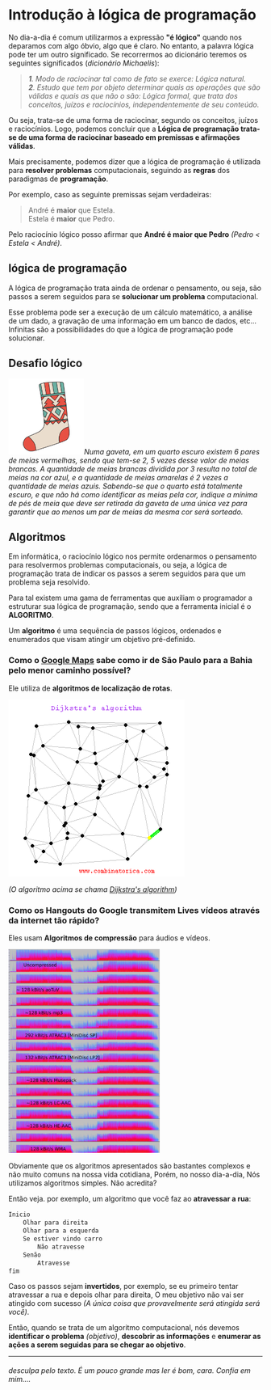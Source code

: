 # Introdução à lógica de programação

No dia-a-dia é comum utilizarmos a expressão **"é lógico"** quando nos deparamos
com algo óbvio, algo que é claro.  No entanto, a palavra lógica pode ter um outro
significado. Se recorrermos ao dicionário teremos os seguintes significados
(*dicionário Michaelis*):   

> *__1__. Modo de raciocinar tal como de fato se exerce: Lógica natural.*  
> *__2__. Estudo que tem por objeto determinar quais as operações que são válidas e quais as que não o são: Lógica formal, que trata dos conceitos, juízos e raciocínios, independentemente de seu conteúdo.*  
  
Ou seja, trata-se de uma forma de raciocinar, segundo os conceitos, juízos e
raciocínios. Logo, podemos concluir que a __Lógica de programação trata-se de uma
forma de raciocinar baseado em premissas e afirmações válidas__.  

Mais precisamente, podemos dizer que a lógica de programação é utilizada para __resolver problemas__ computacionais,
seguindo as __regras__ dos paradigmas de __programação__.  
  
Por exemplo, caso as seguinte premissas sejam verdadeiras:
>André é __maior__ que Estela.  
>Estela é __maior__ que Pedro. 

Pelo raciocínio lógico posso afirmar que __André é maior que Pedro__ _(Pedro < Estela < André)_.

## lógica de programação  

A lógica de programação trata ainda de ordenar o pensamento, ou seja, são passos a
serem seguidos para se __solucionar um problema__ computacional.  

Esse problema pode ser a execução de um cálculo matemático, a análise de um
dado, a gravação de uma informação em um banco de dados, etc... Infinitas são a
possibilidades do que a lógica de programação pode solucionar.

## Desafio lógico

<img src='../../imgs/meia.png' width='150px' />_Numa gaveta, em um quarto escuro existem 6 pares de meias vermelhas, sendo que
tem-se 2, 5 vezes desse valor de meias brancas. A quantidade de meias brancas
dividida por 3 resulta no total de meias na cor azul, e a quantidade de meias
amarelas é 2 vezes a quantidade de meias azuis.
Sabendo-se que o quarto está totalmente escuro, e que não há como identificar as
meias pela cor, indique a mínima de pés de meia que deve ser retirada da gaveta de
uma única vez para garantir que ao menos um par de meias da mesma cor será
sorteado._  
  
## Algoritmos  
Em informática, o raciocínio lógico nos
permite ordenarmos o pensamento para resolvermos problemas computacionais,
ou seja, a lógica de programação trata de indicar os passos a serem seguidos para
que um problema seja resolvido.

Para tal existem uma gama de ferramentas que auxiliam o programador a estruturar
sua lógica de programação, sendo que a ferramenta inicial é o __ALGORITMO__.

Um __algoritmo__ é uma sequência de passos lógicos, ordenados e enumerados que
visam atingir um objetivo pré-definido.


### Como o [Google Maps](https://www.google.com.br/maps/) sabe como ir de São Paulo para a Bahia pelo menor caminho possível?

Ele utiliza de __algoritmos de localização de rotas__. 

<img src='../../imgs/algoritmo_rota.gif'>   

_(O algoritmo acima se chama [Dijkstra's algorithm](https://en.wikipedia.org/wiki/Dijkstra's_algorithm))_


### Como os Hangouts do Google transmitem Lives vídeos através da internet tão rápido?

Eles usam __Algoritmos de compressão__ para áudios e vídeos.  

<img src='../../imgs/data_compression.jpeg' width='300px'>  

Obviamente que os algoritmos apresentados são bastantes complexos e não muito comuns na nossa vida cotidiana, Porém, no nosso dia-a-dia, Nós utilizamos algoritmos simples. Não acredita?   

Então veja. por exemplo, um algoritmo que você faz ao __atravessar a rua__:
```
Inicio
    Olhar para direita
    Olhar para a esquerda 
    Se estiver vindo carro
        Não atravesse
    Senão
        Atravesse
fim
``` 

Caso os passos sejam __invertidos__, por exemplo, se eu primeiro tentar atravessar a rua e depois olhar para direita, O meu objetivo não vai ser atingido com sucesso _(A única coisa que provavelmente será atingida será você)_.  

Então, quando se trata de um algoritmo computacional, nós devemos __identificar o problema__ _(objetivo)_, __descobrir as informações__ e
__enumerar as ações a serem seguidas para se chegar ao objetivo__.

___

###### desculpa pelo texto. É um pouco grande mas ler é bom, cara. Confia em mim....
